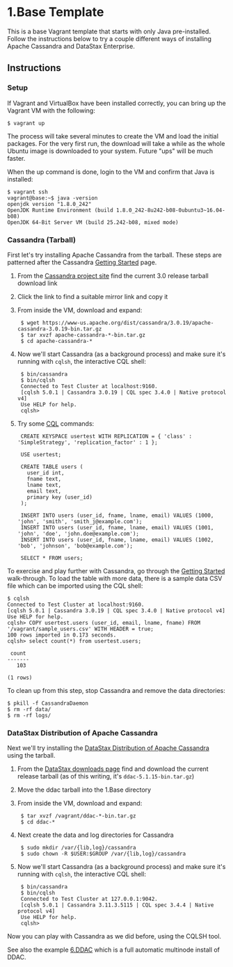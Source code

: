 # 1.Base Template

This is a base Vagrant template that starts with only Java pre-installed. Follow the instructions below to try a couple different ways of installing Apache Cassandra and DataStax Enterprise.

## Instructions

### Setup

If Vagrant and VirtualBox have been installed correctly, you can bring up the Vagrant VM with the following:

```
$ vagrant up
```

The process will take several minutes to create the VM and load the initial packages. For the very first run, the download will take a while as the whole Ubuntu image is downloaded to your system. Future "ups" will be much faster.

When the up command is done, login to the VM and confirm that Java is installed:

```
$ vagrant ssh
vagrant@base:~$ java -version
openjdk version "1.8.0_242"
OpenJDK Runtime Environment (build 1.8.0_242-8u242-b08-0ubuntu3~16.04-b08)
OpenJDK 64-Bit Server VM (build 25.242-b08, mixed mode)
```

### Cassandra (Tarball)

First let's try installing Apache Cassandra from the tarball. These steps are patterned after the Cassandra [Getting Started][gs] page.

1. From the [Cassandra project site][dl] find the current 3.0 release tarball download link
1. Click the link to find a suitable mirror link and copy it
1. From inside the VM, download and expand:

        $ wget https://www-us.apache.org/dist/cassandra/3.0.19/apache-cassandra-3.0.19-bin.tar.gz
        $ tar xvzf apache-cassandra-*-bin.tar.gz
        $ cd apache-cassandra-*

1. Now we'll start Cassandra (as a background process) and make sure it's running with `cqlsh`, the interactive CQL shell:

        $ bin/cassandra
        $ bin/cqlsh
        Connected to Test Cluster at localhost:9160.
        [cqlsh 5.0.1 | Cassandra 3.0.19 | CQL spec 3.4.0 | Native protocol v4]
        Use HELP for help.
        cqlsh>

1. Try some [CQL](http://cassandra.apache.org/doc/latest/cql/) commands:

        CREATE KEYSPACE usertest WITH REPLICATION = { 'class' : 'SimpleStrategy', 'replication_factor' : 1 };

        USE usertest;

        CREATE TABLE users (
          user_id int,
          fname text,
          lname text,
          email text,
          primary key (user_id)
        );

        INSERT INTO users (user_id, fname, lname, email) VALUES (1000, 'john', 'smith', 'smith_j@example.com');
        INSERT INTO users (user_id, fname, lname, email) VALUES (1001, 'john', 'doe', 'john.doe@example.com');
        INSERT INTO users (user_id, fname, lname, email) VALUES (1002, 'bob', 'johnson', 'bob@example.com');

        SELECT * FROM users;

To exercise and play further with Cassandra, go through the [Getting Started][gs] walk-through. To load the table with more data, there is a sample data CSV file which can be imported using the CQL shell:

    $ cqlsh
    Connected to Test Cluster at localhost:9160.
    [cqlsh 5.0.1 | Cassandra 3.0.19 | CQL spec 3.4.0 | Native protocol v4]
    Use HELP for help.
    cqlsh> COPY usertest.users (user_id, email, lname, fname) FROM '/vagrant/sample_users.csv' WITH HEADER = true;
    100 rows imported in 0.173 seconds.
    cqlsh> select count(*) from usertest.users;

     count
    -------
       103

    (1 rows)

To clean up from this step, stop Cassandra and remove the data directories:

    $ pkill -f CassandraDaemon
    $ rm -rf data/
    $ rm -rf logs/

### DataStax Distribution of Apache Cassandra

Next we'll try installing the [DataStax Distribution of Apache Cassandra][ddac] using the tarball.

1. From the [DataStax downloads page][downloads] find and download the current release tarball (as of this writing, it's `ddac-5.1.15-bin.tar.gz`)
1. Move the ddac tarball into the 1.Base directory
1. From inside the VM, download and expand:

        $ tar xvzf /vagrant/ddac-*-bin.tar.gz
        $ cd ddac-*

1. Next create the data and log directories for Cassandra

        $ sudo mkdir /var/{lib,log}/cassandra
        $ sudo chown -R $USER:$GROUP /var/{lib,log}/cassandra

1. Now we'll start Cassandra (as a background process) and make sure it's running with `cqlsh`, the interactive CQL shell:

        $ bin/cassandra
        $ bin/cqlsh
        Connected to Test Cluster at 127.0.0.1:9042.
        [cqlsh 5.0.1 | Cassandra 3.11.3.5115 | CQL spec 3.4.4 | Native protocol v4]
        Use HELP for help.
        cqlsh>

Now you can play with Cassandra as we did before, using the CQLSH tool.

See also the example [6.DDAC](../6.DDAC/README.md) which is a full automatic multinode install of DDAC.

[gs]: https://cassandra.apache.org/doc/latest/getting_started/index.html
[dl]: https://cassandra.apache.org/download/
[ddac]: https://www.datastax.com/products/apache-cassandra
[downloads]: https://downloads.datastax.com/#ddac
